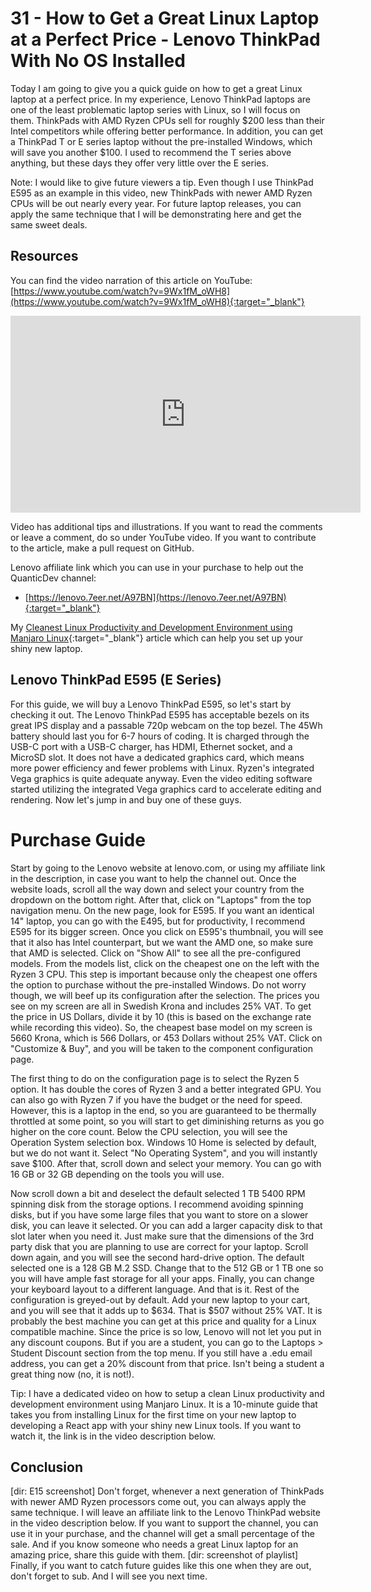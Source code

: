 # 31 - How to Get a Great Linux Laptop at a Perfect Price - Lenovo ThinkPad With No OS Installed
Today I am going to give you a quick guide on how to get a great Linux laptop at a perfect price. In my experience, Lenovo ThinkPad laptops are one of the least problematic laptop series with Linux, so I will focus on them. ThinkPads with AMD Ryzen CPUs sell for roughly $200 less than their Intel competitors while offering better performance. In addition, you can get a ThinkPad T or E series laptop without the pre-installed Windows, which will save you another $100. I used to recommend the T series above anything, but these days they offer very little over the E series.

Note: I would like to give future viewers a tip. Even though I use ThinkPad E595 as an example in this video, new ThinkPads with newer AMD Ryzen CPUs will be out nearly every year. For future laptop releases, you can apply the same technique that I will be demonstrating here and get the same sweet deals.

## Resources
You can find the video narration of this article on YouTube: [https://www.youtube.com/watch?v=9Wx1fM_oWH8](https://www.youtube.com/watch?v=9Wx1fM_oWH8){:target="_blank"}

<iframe width="560" height="315" src="https://www.youtube.com/embed/9Wx1fM_oWH8" frameborder="0" allow="accelerometer; autoplay; encrypted-media; gyroscope; picture-in-picture" allowfullscreen></iframe>

Video has additional tips and illustrations. If you want to read the comments or leave a comment, do so under YouTube video. If you want to contribute to the article, make a pull request on GitHub.

Lenovo affiliate link which you can use in your purchase to help out the QuanticDev channel:
* [https://lenovo.7eer.net/A97BN](https://lenovo.7eer.net/A97BN){:target="_blank"}

My [Cleanest Linux Productivity and Development Environment using Manjaro Linux](/articles/manjaro-linux-productivity-machine){:target="_blank"} article which can help you set up your shiny new laptop.

## Lenovo ThinkPad E595 (E Series)
For this guide, we will buy a Lenovo ThinkPad E595, so let's start by checking it out. The Lenovo ThinkPad E595 has acceptable bezels on its great IPS display and a passable 720p webcam on the top bezel. The 45Wh battery should last you for 6-7 hours of coding. It is charged through the USB-C port with a USB-C charger, has HDMI, Ethernet socket, and a MicroSD slot. It does not have a dedicated graphics card, which means more power efficiency and fewer problems with Linux. Ryzen's integrated Vega graphics is quite adequate anyway. Even the video editing software started utilizing the integrated Vega graphics card to accelerate editing and rendering. Now let's jump in and buy one of these guys.

# Purchase Guide
Start by going to the Lenovo website at lenovo.com, or using my affiliate link in the description, in case you want to help the channel out. Once the website loads, scroll all the way down and select your country from the dropdown on the bottom right. After that, click on "Laptops" from the top navigation menu. On the new page, look for E595. If you want an identical 14" laptop, you can go with the E495, but for productivity, I recommend E595 for its bigger screen. Once you click on E595's thumbnail, you will see that it also has Intel counterpart, but we want the AMD one, so make sure that AMD is selected. Click on "Show All" to see all the pre-configured models. From the models list, click on the cheapest one on the left with the Ryzen 3 CPU. This step is important because only the cheapest one offers the option to purchase without the pre-installed Windows. Do not worry though, we will beef up its configuration after the selection. The prices you see on my screen are all in Swedish Krona and includes 25% VAT. To get the price in US Dollars, divide it by 10 (this is based on the exchange rate while recording this video). So, the cheapest base model on my screen is 5660 Krona, which is 566 Dollars, or 453 Dollars without 25% VAT. Click on "Customize & Buy", and you will be taken to the component configuration page.

The first thing to do on the configuration page is to select the Ryzen 5 option. It has double the cores of Ryzen 3 and a better integrated GPU. You can also go with Ryzen 7 if you have the budget or the need for speed. However, this is a laptop in the end, so you are guaranteed to be thermally throttled at some point, so you will start to get diminishing returns as you go higher on the core count. Below the CPU selection, you will see the Operation System selection box. Windows 10 Home is selected by default, but we do not want it. Select "No Operating System", and you will instantly save $100. After that, scroll down and select your memory. You can go with 16 GB or 32 GB depending on the tools you will use.

Now scroll down a bit and deselect the default selected 1 TB 5400 RPM spinning disk from the storage options. I recommend avoiding spinning disks, but if you have some large files that you want to store on a slower disk, you can leave it selected. Or you can add a larger capacity disk to that slot later when you need it. Just make sure that the dimensions of the 3rd party disk that you are planning to use are correct for your laptop. Scroll down again, and you will see the second hard-drive option. The default selected one is a 128 GB M.2 SSD. Change that to the 512 GB or 1 TB one so you will have ample fast storage for all your apps. Finally, you can change your keyboard layout to a different language. And that is it. Rest of the configuration is greyed-out by default. Add your new laptop to your cart, and you will see that it adds up to $634. That is $507 without 25% VAT. It is probably the best machine you can get at this price and quality for a Linux compatible machine. Since the price is so low, Lenovo will not let you put in any discount coupons. But if you are a student, you can go to the Laptops > Student Discount section from the top menu. If you still have a .edu email address, you can get a 20% discount from that price. Isn't being a student a great thing now (no, it is not!).

Tip: I have a dedicated video on how to setup a clean Linux productivity and development environment using Manjaro Linux. It is a 10-minute guide that takes you from installing Linux for the first time on your new laptop to developing a React app with your shiny new Linux tools. If you want to watch it, the link is in the video description below.

## Conclusion
[dir: E15 screenshot] Don't forget, whenever a next generation of ThinkPads with newer AMD Ryzen processors come out, you can always apply the same technique. I will leave an affiliate link to the Lenovo ThinkPad website in the video description below. If you want to support the channel, you can use it in your purchase, and the channel will get a small percentage of the sale. And if you know someone who needs a great Linux laptop for an amazing price, share this guide with them. [dir: screenshot of playlist] Finally, if you want to catch future guides like this one when they are out, don't forget to sub. And I will see you next time.
